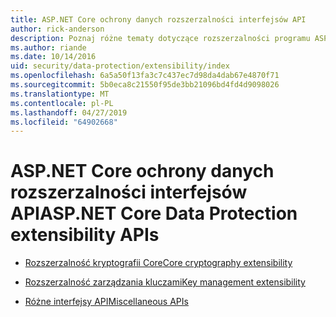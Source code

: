 ```yaml
---
title: ASP.NET Core ochrony danych rozszerzalności interfejsów API
author: rick-anderson
description: Poznaj różne tematy dotyczące rozszerzalności programu ASP.NET Core ochronę.
ms.author: riande
ms.date: 10/14/2016
uid: security/data-protection/extensibility/index
ms.openlocfilehash: 6a5a50f13fa3c7c437ec7d98da4dab67e4870f71
ms.sourcegitcommit: 5b0eca8c21550f95de3bb21096bd4fd4d9098026
ms.translationtype: MT
ms.contentlocale: pl-PL
ms.lasthandoff: 04/27/2019
ms.locfileid: "64902668"
---
```

# <a name="aspnet-core-data-protection-extensibility-apis"></a><span data-ttu-id="205ca-103">ASP.NET Core ochrony danych rozszerzalności interfejsów API</span><span class="sxs-lookup"><span data-stu-id="205ca-103">ASP.NET Core Data Protection extensibility APIs</span></span>

* [<span data-ttu-id="205ca-104">Rozszerzalność kryptografii Core</span><span class="sxs-lookup"><span data-stu-id="205ca-104">Core cryptography extensibility</span></span>](xref:security/data-protection/extensibility/core-crypto)

* [<span data-ttu-id="205ca-105">Rozszerzalność zarządzania kluczami</span><span class="sxs-lookup"><span data-stu-id="205ca-105">Key management extensibility</span></span>](xref:security/data-protection/extensibility/key-management)

* [<span data-ttu-id="205ca-106">Różne interfejsy API</span><span class="sxs-lookup"><span data-stu-id="205ca-106">Miscellaneous APIs</span></span>](xref:security/data-protection/extensibility/misc-apis)
